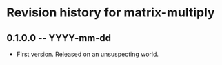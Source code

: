 # Revision history for matrix-multiply

## 0.1.0.0 -- YYYY-mm-dd

* First version. Released on an unsuspecting world.
